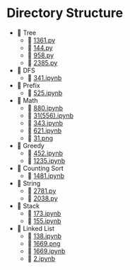 # Directory Structure

- 📁 Tree
  - 📄 [1361.py](https://github.com/YuxuanZhao23/myLeetCode/blob/main/Tree/1361.py)
  - 📄 [144.py](https://github.com/YuxuanZhao23/myLeetCode/blob/main/Tree/144.py)
  - 📄 [958.py](https://github.com/YuxuanZhao23/myLeetCode/blob/main/Tree/958.py)
  - 📄 [2385.py](https://github.com/YuxuanZhao23/myLeetCode/blob/main/Tree/2385.py)
- 📁 DFS
  - 📄 [341.ipynb](https://github.com/YuxuanZhao23/myLeetCode/blob/main/DFS/341.ipynb)
- 📁 Prefix
  - 📄 [525.ipynb](https://github.com/YuxuanZhao23/myLeetCode/blob/main/Prefix/525.ipynb)
- 📁 Math
  - 📄 [880.ipynb](https://github.com/YuxuanZhao23/myLeetCode/blob/main/Math/880.ipynb)
  - 📄 [31(556).ipynb](https://github.com/YuxuanZhao23/myLeetCode/blob/main/Math/31(556).ipynb)
  - 📄 [343.ipynb](https://github.com/YuxuanZhao23/myLeetCode/blob/main/Math/343.ipynb)
  - 📄 [621.ipynb](https://github.com/YuxuanZhao23/myLeetCode/blob/main/Math/621.ipynb)
  - 📄 [31.png](https://github.com/YuxuanZhao23/myLeetCode/blob/main/Math/31.png)
- 📁 Greedy
  - 📄 [452.ipynb](https://github.com/YuxuanZhao23/myLeetCode/blob/main/Greedy/452.ipynb)
  - 📄 [1235.ipynb](https://github.com/YuxuanZhao23/myLeetCode/blob/main/Greedy/1235.ipynb)
- 📁 Counting Sort
  - 📄 [1481.ipynb](https://github.com/YuxuanZhao23/myLeetCode/blob/main/Counting%20Sort/1481.ipynb)
- 📁 String
  - 📄 [2781.py](https://github.com/YuxuanZhao23/myLeetCode/blob/main/String/2781.py)
  - 📄 [2038.py](https://github.com/YuxuanZhao23/myLeetCode/blob/main/String/2038.py)
- 📁 Stack
  - 📄 [173.ipynb](https://github.com/YuxuanZhao23/myLeetCode/blob/main/Stack/173.ipynb)
  - 📄 [155.ipynb](https://github.com/YuxuanZhao23/myLeetCode/blob/main/Stack/155.ipynb)
- 📁 Linked List
  - 📄 [138.ipynb](https://github.com/YuxuanZhao23/myLeetCode/blob/main/Linked%20List/138.ipynb)
  - 📄 [1669.png](https://github.com/YuxuanZhao23/myLeetCode/blob/main/Linked%20List/1669.png)
  - 📄 [1669.ipynb](https://github.com/YuxuanZhao23/myLeetCode/blob/main/Linked%20List/1669.ipynb)
  - 📄 [2.ipynb](https://github.com/YuxuanZhao23/myLeetCode/blob/main/Linked%20List/2.ipynb)
